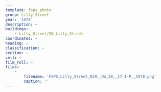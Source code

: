 ```yaml
---
template: fsps_photo
group: Lilly_Street
year: '1978'
description: ~
buildings:
    - Lilly_Street/20_Lilly_Street
coordinates: ~
heading: ~
classification: ~
section: ~
cell: ~
film_roll: ~
files:
    -
        filename: 'FSPS_Lilly_Street_029,_No_20,_17-1-P,_1978.png'
        caption: ''
---
```

